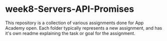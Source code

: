 # week8-Servers-API-Promises

This repository is a collection of various assignments done for App Academy open. Each folder typically represents a new assignment, and has it's own readme explaining the task or goal for the assignment.
